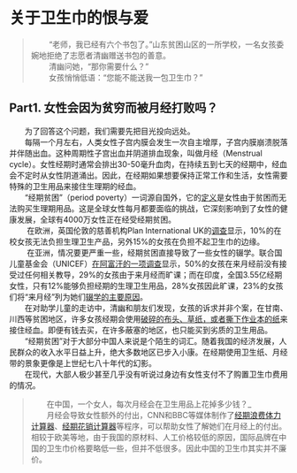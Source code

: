 # 关于卫生巾的恨与爱 
>&emsp;&emsp; “老师，我已经有六个书包了。”山东贫困山区的一所学校，一名女孩委婉地拒绝了志愿者清幽赠送书包的善意。    
&emsp;&emsp; 清幽问她，“那你需要什么？”  
&emsp;&emsp; 女孩悄悄低语：“您能不能送我一包卫生巾？”    
## Part1. 女性会因为贫穷而被月经打败吗？
&emsp;&emsp;为了回答这个问题，我们需要先把目光投向远处。  
&emsp;&emsp;每隔一个月左右，人类女性子宫内膜会发生一次自主增厚，子宫内膜崩溃脱落并伴随出血。这种周期性子宫出血并阴道排血现象，叫做月经（Menstrual cycle）。女性经期时通常会排出30-50毫升血肉，在持续五到七天的经期中，经血会不定时从女性阴道涌出。因此，在经期如果想要保持正常工作和生活，女性需要特殊的卫生用品来接住生理期的经血。  
&emsp;&emsp;“经期贫困”（period poverty）一词源自国外，它的[定义](https://www.collinsdictionary.com/submission/19192/period+poverty)是女性由于贫困而无法购买生理期用品。这是全球女性每月都要面临的挑战，它深刻影响到了女性的健康发展，全球有4000万女性正在经受经期贫困。  
&emsp;&emsp; 在欧洲，英国伦敦的慈善机构Plan International UK的[调查](https://plan-uk.org/media-centre/1-in-10-girls-have-been-unable-to-afford-sanitary-wear-survey-finds)显示，10%的在校女孩无法负担生理卫生产品，另外15%的女孩在负担不起卫生巾的边缘。  
&emsp;&emsp; 在亚洲，情况要更严重一些，经期贫困直接导致了一些女性的辍学。联合国儿童基金会（UNICEF）[在阿富汗的一项调查](https://wunrn.com/2016/07/afghanistan-menstruation-challenges-for-afghan-girls/)显示，50%的女孩在来月经前没有接受过任何相关教导，29%的女孩由于来月经而旷课；而在印度，全国3.55亿经期女性，只有12%能够负担经期的生理卫生用品，28%女孩因此旷课，23%的女孩们将“来月经”列为她们[辍学的主要原因](https://www.herreport.org/feminine-hygiene-products-around-the-world/)。  
&emsp;&emsp;在对助学儿童的走访中，清幽和朋友们发现，女孩的诉求并非个案，在甘南、川西等贫困地区，许多女孩经期会使用[破碎的布头、草纸，或者撕下作业本的纸](https://mp.weixin.qq.com/s/6A1UgW2CxK3OZP5kM7lVKQ)来接住经血。即便有钱去买，在许多蔽塞的地区，也只能买到劣质的卫生用品。  
&emsp;&emsp;“经期贫困”对于大部分中国人来说是个陌生的词汇。随着我国的经济发展，人民群众的收入水平日益上升，绝大多数地区已步入小康。在经期使用卫生纸、月经带的景象更像是上世纪七八十年代的幻影。  
&emsp;&emsp;在现代，大部人极少甚至几乎没有听说过身边有女性支付不了购置卫生巾费用的情况。  
>&emsp;&emsp;在中国，一个女人，每次月经会在卫生用品上花掉多少钱？_  
&emsp;&emsp;月经会导致女性额外的付出，CNN和BBC等媒体制作了[经期浪费体力计算器](https://edition.cnn.com/interactive/2018/10/health/period-poverty-calcuator-asequals-intl/)、[经期花销计算器](https://www.bbc.com/news/health-42013239)等程序，可以帮助女性了解她们在月经上的付出。    
相较于欧美等地，由于我国的原材料、人工价格较低的原因，国际品牌在中国的卫生巾价格要略低一些，但并不低很多。因此中国的卫生巾其实并不廉价。  
